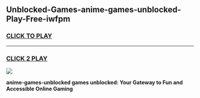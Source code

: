 
## Unblocked-Games-anime-games-unblocked-Play-Free-iwfpm
<h3>
<a href="https://premium76.site?title=anime-games-unblocked&ref=22A">CLICK TO PLAY</a></h3>
<hr>

<h3>
<a href="https://premium76.site?title=anime-games-unblocked&ref=22A">CLICK 2 PLAY</a>
  
</h3>

<a href="https://premium76.site?title=anime-games-unblocked&ref=22A"><img src="https://clearcache.store/games.png"></a>


**anime-games-unblocked games unblocked: Your Gateway to Fun and Accessible Online Gaming**
